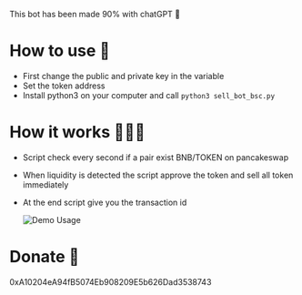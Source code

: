 This bot has been made 90% with chatGPT 🗿

# How to use 👀

- First change the public and private key in the variable
- Set the token address 
- Install python3 on your computer and call 
  `python3 sell_bot_bsc.py`
  
# How it works 🏋🏻‍♂️
  
- Script check every second if a pair exist BNB/TOKEN on pancakeswap
- When liquidity is detected the script approve the token and sell all token immediately
- At the end script give you the transaction id


  ![Demo Usage](https://i.ibb.co/G5qqx0x/Capture-d-e-cran-2023-03-10-a-13-44-30.png)
  
  
  
# Donate 🥹

  0xA10204eA94fB5074Eb908209E5b626Dad3538743
  
